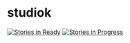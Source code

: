# studiok

[![Stories in Ready](https://badge.waffle.io/elixian/studiok.png?label=ready&title=Ready)](http://waffle.io/elixian/studiok)
 [![Stories in Progress](https://badge.waffle.io/elixian/studiok.svg?label=waffle%3Ain%20progress&title=In%20Progress)](http://waffle.io/elixian/studiok)

